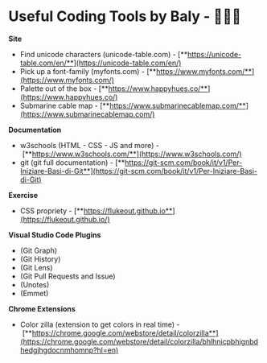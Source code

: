 # Useful Coding Tools by Baly - 👩🏽‍🚀

**Site**

* Find unicode characters (unicode-table.com) - [**https://unicode-table.com/en/**](https://unicode-table.com/en/)
* Pick up a font-family (myfonts.com) - [**https://www.myfonts.com/**](https://www.myfonts.com/)
* Palette out of the box - [**https://www.happyhues.co/**](https://www.happyhues.co/)
* Submarine cable map - [**https://www.submarinecablemap.com/**](https://www.submarinecablemap.com/)

**Documentation**

* w3schools (HTML - CSS - JS and more) - [**https://www.w3schools.com/**](https://www.w3schools.com/)
* git (git full documentation) - [**https://git-scm.com/book/it/v1/Per-Iniziare-Basi-di-Git**](https://git-scm.com/book/it/v1/Per-Iniziare-Basi-di-Git)

**Exercise**

* CSS propriety - [**https://flukeout.github.io**](https://flukeout.github.io/)

**Visual Studio Code Plugins**

* (Git Graph)
* (Git History)
* (Git Lens)
* (Git Pull Requests and Issue)
* (Unotes)
* (Emmet)

**Chrome Extensions**

* Color zilla (extension to get colors in real time) - [**https://chrome.google.com/webstore/detail/colorzilla**](https://chrome.google.com/webstore/detail/colorzilla/bhlhnicpbhignbdhedgjhgdocnmhomnp?hl=en)